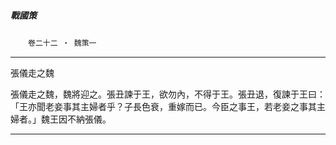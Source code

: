 

##### 戰國策
　　`卷二十二 ‧ 魏策一`

* * *

張儀走之魏

張儀走之魏，魏將迎之。張丑諫于王，欲勿內，不得于王。張丑退，復諫于王曰：「王亦聞老妾事其主婦者乎？子長色衰，重嫁而已。今臣之事王，若老妾之事其主婦者。」魏王因不納張儀。

* * *

